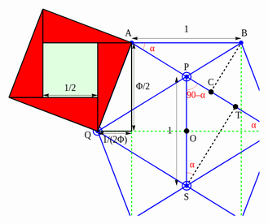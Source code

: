 <svg version='1.1' xmlns='http://www.w3.org/2000/svg' xmlns:xlink='http://www.w3.org/1999/xlink' width='600' height='500'>
<g transform='translate(-66.000000, -5.000000)'>
<g transform='matrix(1.000000, 0.000000, 0.000000, 1.000000, 0.000000, 0.000000)'>
<polyline fill='none' stroke-width='2px' stroke='rgb(0%,0%,100%)' points='426.607,150.76 318.875,84.178 534.338,84.178 426.607,150.76 426.607,366.223 534.338,432.805 318.875,432.805 426.607,366.223 ' />
<polyline fill='none' stroke-width='2px' stroke='rgb(0%,0%,100%)' points='534.338,84.178 600.92,258.491 426.607,150.76 ' />
<polyline fill='none' stroke-width='2px' stroke='rgb(0%,0%,100%)' points='318.875,432.805 252.293,258.491 426.607,366.223 ' />
<polyline fill='none' stroke-width='2px' stroke='rgb(0%,0%,100%)' points='318.875,84.178 252.293,258.491 426.607,150.76 ' />
<polyline fill='none' stroke-width='2px' stroke='rgb(0%,0%,100%)' points='534.338,432.805 600.92,258.491 426.607,366.223 ' />
<polyline fill='none' stroke-width='2px' stroke='rgb(0%,100%,0%)' stroke-dasharray='4,4' points='318.875,84.178 318.875,432.805 ' />
<polyline fill='none' stroke-width='2px' stroke='rgb(0%,100%,0%)' stroke-dasharray='4,4' points='534.338,84.178 534.338,432.805 ' />
<polyline fill='none' stroke-width='2px' stroke='rgb(0%,100%,0%)' stroke-dasharray='4,4' points='252.293,258.491 600.92,258.491 ' />
<polyline fill='none' stroke-width='2px' stroke='rgb(0%,0%,0%)' stroke-dasharray='4,4' points='474.786,180.536 534.338,84.178 ' />
<polyline fill='none' stroke-width='2px' stroke='rgb(0%,0%,0%)' stroke-dasharray='4,4' points='426.607,366.223 522.965,210.312 ' />
<ellipse fill='rgb(0%,0%,100%)' stroke='none' cx='319' cy='84' rx='4.30926' ry='4.30926' />
<ellipse fill='rgb(0%,0%,100%)' stroke='none' cx='534' cy='84' rx='4.30926' ry='4.30926' />
<ellipse fill='rgb(0%,0%,100%)' stroke='none' cx='427' cy='151' rx='4.30926' ry='4.30926' />
<ellipse fill='rgb(0%,0%,100%)' stroke='none' cx='252' cy='258' rx='4.30926' ry='4.30926' />
<ellipse fill='rgb(0%,0%,100%)' stroke='none' cx='534' cy='433' rx='4.30926' ry='4.30926' />
<ellipse fill='rgb(0%,0%,100%)' stroke='none' cx='319' cy='433' rx='4.30926' ry='4.30926' />
<ellipse fill='rgb(0%,0%,100%)' stroke='none' cx='427' cy='366' rx='4.30926' ry='4.30926' />
<ellipse fill='rgb(0%,0%,100%)' stroke='none' cx='601' cy='258' rx='4.30926' ry='4.30926' />
<ellipse stroke='rgb(0%,0%,100%)' stroke-width='2.000000' fill='none' cx='427' cy='151' rx='8.61853' ry='8.61853' />
<ellipse stroke='rgb(0%,0%,100%)' stroke-width='2.000000' fill='none' cx='427' cy='366' rx='8.61853' ry='8.61853' />
<ellipse stroke='rgb(0%,0%,100%)' stroke-width='2.000000' fill='none' cx='252' cy='258' rx='8.61853' ry='8.61853' />
<ellipse stroke='rgb(0%,0%,100%)' stroke-width='2.000000' fill='none' cx='601' cy='258' rx='8.61853' ry='8.61853' />
<polyline fill='none' stroke-width='0.5px' stroke='rgb(0%,0%,0%)' points='329.749,75.5595 523.464,75.5595 ' />
</g>
<g transform='matrix(1.000000, 0.000000, 0.000000, 1.000000, 0.000000, 0.000000)'>
<polygon stroke='none' fill-rule='evenodd' fill='rgb(0%,0%,0%)' points='330.855,78.7121 330.68,78.3536 330.295,77.4933 330.091,76.976 329.914,76.4543 329.792,75.9687 329.749,75.5595 329.792,75.1891 329.914,74.7099 330.091,74.1708 330.295,73.6204 330.68,72.6806 330.855,72.2808 318.875,75.5595 330.855,78.7121 ' />
<polygon stroke='none' fill-rule='evenodd' fill='rgb(0%,0%,0%)' points='522.358,72.4068 522.534,72.7654 522.918,73.6257 523.123,74.143 523.299,74.6646 523.422,75.1503 523.464,75.5595 523.422,75.9299 523.299,76.4091 523.123,76.9482 522.918,77.4986 522.534,78.4384 522.358,78.8382 534.338,75.5595 522.358,72.4068 ' />
</g>
<g transform='matrix(1.000000, 0.000000, 0.000000, 1.000000, 422.106838, 48.940951)'>
<text x='0' y='14' font-family='Times' font-size='18px' fill='rgb(0%,0%,0%)'>1</text>
</g>
<g transform='matrix(1.000000, 0.000000, 0.000000, 1.000000, 0.000000, 0.000000)'>
<polyline fill='none' stroke-width='0.5px' stroke='rgb(0%,0%,0%)' points='644.401,421.931 644.401,95.0523 ' />
</g>
<g transform='matrix(1.000000, 0.000000, 0.000000, 1.000000, 0.000000, 0.000000)'>
<polygon stroke='none' fill-rule='evenodd' fill='rgb(0%,0%,0%)' points='647.554,420.825 647.196,421 646.335,421.385 645.818,421.589 645.296,421.766 644.811,421.888 644.401,421.931 644.031,421.888 643.552,421.766 643.013,421.589 642.462,421.385 641.523,421 641.123,420.825 644.401,432.805 647.554,420.825 ' />
<polygon stroke='none' fill-rule='evenodd' fill='rgb(0%,0%,0%)' points='641.249,96.158 641.607,95.9824 642.468,95.5981 642.985,95.3939 643.507,95.2172 643.992,95.0944 644.401,95.0523 644.772,95.0944 645.251,95.2172 645.79,95.3939 646.341,95.5981 647.28,95.9824 647.68,96.158 644.401,84.178 641.249,96.158 ' />
</g>
<g transform='matrix(1.000000, 0.000000, 0.000000, 1.000000, 653.020000, 249.491429)'>
<text x='-6' y='14' font-family='Times' font-size='18px' fill='rgb(0%,0%,0%)'>&#x03a6;</text>
</g>
<g transform='matrix(1.000000, 0.000000, 0.000000, 1.000000, 0.000000, 0.000000)'>
<polyline fill='none' stroke-width='0.5px' stroke='rgb(0%,0%,0%)' points='263.168,476.286 590.046,476.286 ' />
</g>
<g transform='matrix(1.000000, 0.000000, 0.000000, 1.000000, 0.000000, 0.000000)'>
<polygon stroke='none' fill-rule='evenodd' fill='rgb(0%,0%,0%)' points='264.273,479.439 264.098,479.08 263.713,478.22 263.509,477.703 263.333,477.181 263.21,476.695 263.168,476.286 263.21,475.916 263.333,475.436 263.509,474.897 263.713,474.347 264.098,473.407 264.273,473.007 252.293,476.286 264.273,479.439 ' />
<polygon stroke='none' fill-rule='evenodd' fill='rgb(0%,0%,0%)' points='588.94,473.133 589.116,473.492 589.5,474.352 589.704,474.87 589.881,475.391 590.004,475.877 590.046,476.286 590.004,476.656 589.881,477.136 589.704,477.675 589.5,478.225 589.116,479.165 588.94,479.565 600.92,476.286 588.94,473.133 ' />
</g>
<g transform='matrix(1.000000, 0.000000, 0.000000, 1.000000, 421.106838, 484.904591)'>
<text x='0' y='14' font-family='Times' font-size='18px' fill='rgb(0%,0%,0%)'>&#x03a6;</text>
</g>
<g transform='matrix(1.000000, 0.000000, 0.000000, 1.000000, 0.000000, 0.000000)'>
<polyline fill='none' stroke-width='0.5px' stroke='rgb(0%,0%,0%)' points='407.215,355.349 407.215,161.634 ' />
</g>
<g transform='matrix(1.000000, 0.000000, 0.000000, 1.000000, 0.000000, 0.000000)'>
<polygon stroke='none' fill-rule='evenodd' fill='rgb(0%,0%,0%)' points='410.368,354.243 410.009,354.419 409.149,354.803 408.632,355.007 408.11,355.184 407.624,355.307 407.215,355.349 406.845,355.307 406.366,355.184 405.826,355.007 405.276,354.803 404.336,354.419 403.936,354.243 407.215,366.223 410.368,354.243 ' />
<polygon stroke='none' fill-rule='evenodd' fill='rgb(0%,0%,0%)' points='404.062,162.74 404.421,162.564 405.281,162.18 405.799,161.976 406.32,161.799 406.806,161.676 407.215,161.634 407.586,161.676 408.065,161.799 408.604,161.976 409.154,162.18 410.094,162.564 410.494,162.74 407.215,150.76 404.062,162.74 ' />
</g>
<g transform='matrix(1.000000, 0.000000, 0.000000, 1.000000, 389.596618, 249.491429)'>
<text x='0' y='14' font-family='Times' font-size='18px' fill='rgb(0%,0%,0%)'>1</text>
</g>
<g transform='matrix(1.000000, 0.000000, 0.000000, 1.000000, 305.875221, 57.178010)'>
<text x='0' y='14' font-family='Times' font-size='18px' fill='rgb(0%,0%,0%)'>A</text>
</g>
<g transform='matrix(1.000000, 0.000000, 0.000000, 1.000000, 534.338456, 57.178010)'>
<text x='0' y='14' font-family='Times' font-size='18px' fill='rgb(0%,0%,0%)'>B</text>
</g>
<g transform='matrix(1.000000, 0.000000, 0.000000, 1.000000, 509.338456, 441.804848)'>
<text x='26' y='14' font-family='Times' font-size='18px' fill='rgb(0%,0%,0%)'>Z</text>
</g>
<g transform='matrix(1.000000, 0.000000, 0.000000, 1.000000, 318.875221, 441.804848)'>
<text x='-14' y='14' font-family='Times' font-size='18px' fill='rgb(0%,0%,0%)'>Y</text>
</g>
<g transform='matrix(1.000000, 0.000000, 0.000000, 1.000000, 468.785882, 153.536098)'>
<text x='0' y='14' font-family='Times' font-size='18px' fill='rgb(0%,0%,0%)'>C</text>
</g>
<g transform='matrix(1.000000, 0.000000, 0.000000, 1.000000, 421.606838, 123.759812)'>
<text x='0' y='14' font-family='Times' font-size='18px' fill='rgb(0%,0%,0%)'>P</text>
</g>
<g transform='matrix(1.000000, 0.000000, 0.000000, 1.000000, 226.293419, 258.491429)'>
<text x='0' y='14' font-family='Times' font-size='18px' fill='rgb(0%,0%,0%)'>Q</text>
</g>
<g transform='matrix(1.000000, 0.000000, 0.000000, 1.000000, 612.920257, 258.491429)'>
<text x='0' y='14' font-family='Times' font-size='18px' fill='rgb(0%,0%,0%)'>R</text>
</g>
<g transform='matrix(1.000000, 0.000000, 0.000000, 1.000000, 421.606838, 379.723047)'>
<text x='0' y='14' font-family='Times' font-size='18px' fill='rgb(0%,0%,0%)'>S</text>
</g>
<g transform='matrix(1.000000, 0.000000, 0.000000, 1.000000, 433.106838, 265.241429)'>
<text x='0' y='14' font-family='Times' font-size='18px' fill='rgb(0%,0%,0%)'>O</text>
</g>
<g transform='matrix(1.000000, 0.000000, 0.000000, 1.000000, 522.964926, 219.312385)'>
<text x='0' y='14' font-family='Times' font-size='18px' fill='rgb(0%,0%,0%)'>T</text>
</g>
<g transform='matrix(1.000000, 0.000000, 0.000000, 1.000000, 0.000000, 0.000000)'>
<path stroke='rgb(100%,0%,0%)' stroke-width='0.5px' fill='none' d='M579.006,244.407 A25.8556,25.8556 0 0 0 575.144,258' />
</g>
<g transform='matrix(1.000000, 0.000000, 0.000000, 1.000000, 553.967787, 237.715651)'>
<text x='0' y='14' font-family='Times' font-size='18px' fill='rgb(100%,0%,0%)'>&#x03b1;</text>
</g>
<g transform='matrix(1.000000, 0.000000, 0.000000, 1.000000, 0.000000, 0.000000)'>
<path stroke='rgb(100%,0%,0%)' stroke-width='0.5px' fill='none' d='M340.994,97.5931 A25.8556,25.8556 0 0 0 344.856,84' />
</g>
<g transform='matrix(1.000000, 0.000000, 0.000000, 1.000000, 354.827691, 86.953788)'>
<text x='0' y='14' font-family='Times' font-size='18px' fill='rgb(100%,0%,0%)'>&#x03b1;</text>
</g>
<g transform='matrix(1.000000, 0.000000, 0.000000, 1.000000, 0.000000, 0.000000)'>
<path stroke='rgb(100%,0%,0%)' stroke-width='0.5px' fill='none' d='M440.593,344.006 A25.8556,25.8556 0 0 0 427,340.144' />
</g>
<g transform='matrix(1.000000, 0.000000, 0.000000, 1.000000, 432.882616, 315.770577)'>
<text x='0' y='14' font-family='Times' font-size='18px' fill='rgb(100%,0%,0%)'>&#x03b1;</text>
</g>
<g transform='matrix(1.000000, 0.000000, 0.000000, 1.000000, 0.000000, 0.000000)'>
<path stroke='rgb(100%,0%,0%)' stroke-width='0.5px' fill='none' d='M427,176.856 A25.8556,25.8556 0 0 0 448.994,164.593' />
</g>
<g transform='matrix(1.000000, 0.000000, 0.000000, 1.000000, 427.091428, 179.397867)'>
<text x='0' y='14' font-family='Times' font-size='18px' fill='rgb(100%,0%,0%)'>90&#x2013;&#x03b1;</text>
</g>
<g transform='matrix(1.000000, 0.000000, 0.000000, 1.000000, 0.000000, 0.000000)'>
<ellipse fill='rgb(0%,0%,0%)' stroke='none' cx='475' cy='181' rx='5.24125' ry='5.24125' />
<ellipse fill='rgb(0%,0%,0%)' stroke='none' cx='427' cy='258' rx='5.24125' ry='5.24125' />
<ellipse fill='rgb(0%,0%,0%)' stroke='none' cx='523' cy='210' rx='5.24125' ry='5.24125' />
<polygon stroke='none' fill-rule='evenodd' fill='rgb(100%,0%,0%)' points='252.293,258.491 318.875,84.178 252.293,84.178 ' />
<polygon stroke='none' fill-rule='evenodd' fill='rgb(100%,0%,0%)' points='318.875,84.178 144.562,84.178 144.562,17.5962 ' />
<polygon stroke='none' fill-rule='evenodd' fill='rgb(100%,0%,0%)' points='144.562,191.91 144.562,17.5962 77.98,191.91 ' />
<polygon stroke='none' fill-rule='evenodd' fill='rgb(100%,0%,0%)' points='252.293,258.491 252.293,191.91 77.98,191.91 ' />
<polygon stroke='none' fill-rule='evenodd' fill='rgb(88.0003%,100%,88.0003%)' points='144.562,191.91 144.562,84.178 252.293,84.178 252.293,191.91 ' />
<polyline fill='none' stroke-width='2px' stroke='rgb(0%,0%,0%)' points='318.875,258.491 252.293,258.491 318.875,84.178 318.875,258.491 ' />
<polyline fill='none' stroke-width='2px' stroke='rgb(0%,0%,0%)' points='252.293,258.491 252.293,84.178 ' />
<polyline fill='none' stroke-width='2px' stroke='rgb(0%,0%,0%)' points='144.562,84.178 318.875,84.178 144.562,17.5962 ' />
<polyline fill='none' stroke-width='2px' stroke='rgb(0%,0%,0%)' points='144.562,191.91 144.562,17.5962 77.98,191.91 ' />
<polyline fill='none' stroke-width='2px' stroke='rgb(0%,0%,0%)' points='252.293,191.91 77.98,191.91 252.293,258.491 ' />
<polyline fill='none' stroke-width='0.5px' stroke='rgb(0%,0%,0%)' points='308.001,262.801 263.168,262.801 ' />
</g>
<g transform='matrix(1.000000, 0.000000, 0.000000, 1.000000, 0.000000, 0.000000)'>
<polygon stroke='none' fill-rule='evenodd' fill='rgb(0%,0%,0%)' points='306.895,259.648 307.071,260.007 307.455,260.867 307.659,261.384 307.836,261.906 307.959,262.391 308.001,262.801 307.959,263.171 307.836,263.65 307.659,264.189 307.455,264.74 307.071,265.68 306.895,266.079 318.875,262.801 306.895,259.648 ' />
<polygon stroke='none' fill-rule='evenodd' fill='rgb(0%,0%,0%)' points='264.273,265.953 264.098,265.595 263.713,264.735 263.509,264.217 263.333,263.696 263.21,263.21 263.168,262.801 263.21,262.43 263.333,261.951 263.509,261.412 263.713,260.862 264.098,259.922 264.273,259.522 252.293,262.801 264.273,265.953 ' />
</g>
<g transform='matrix(1.000000, 0.000000, 0.000000, 1.000000, 262.084320, 267.109959)'>
<text x='0' y='14' font-family='Times' font-size='18px' fill='rgb(0%,0%,0%)'>1/(2&#x03a6;)</text>
</g>
<g transform='matrix(1.000000, 0.000000, 0.000000, 1.000000, 0.000000, 0.000000)'>
<polyline fill='none' stroke-width='0.5px' stroke='rgb(0%,0%,0%)' points='323.184,247.617 323.184,95.0523 ' />
</g>
<g transform='matrix(1.000000, 0.000000, 0.000000, 1.000000, 0.000000, 0.000000)'>
<polygon stroke='none' fill-rule='evenodd' fill='rgb(0%,0%,0%)' points='326.337,246.511 325.979,246.687 325.118,247.071 324.601,247.276 324.079,247.452 323.594,247.575 323.184,247.617 322.814,247.575 322.335,247.452 321.796,247.276 321.245,247.071 320.306,246.687 319.906,246.511 323.184,258.491 326.337,246.511 ' />
<polygon stroke='none' fill-rule='evenodd' fill='rgb(0%,0%,0%)' points='320.032,96.158 320.39,95.9824 321.251,95.5981 321.768,95.3939 322.29,95.2172 322.775,95.0944 323.184,95.0523 323.555,95.0944 324.034,95.2172 324.573,95.3939 325.124,95.5981 326.063,95.9824 326.463,96.158 323.184,84.178 320.032,96.158 ' />
</g>
<g transform='matrix(1.000000, 0.000000, 0.000000, 1.000000, 327.493750, 162.334720)'>
<text x='0' y='14' font-family='Times' font-size='18px' fill='rgb(0%,0%,0%)'>&#x03a6;/2</text>
</g>
<g transform='matrix(1.000000, 0.000000, 0.000000, 1.000000, 0.000000, 0.000000)'>
<polyline fill='none' stroke-width='0.5px' stroke='rgb(0%,0%,0%)' points='155.436,187.6 241.419,187.6 ' />
</g>
<g transform='matrix(1.000000, 0.000000, 0.000000, 1.000000, 0.000000, 0.000000)'>
<polygon stroke='none' fill-rule='evenodd' fill='rgb(0%,0%,0%)' points='156.542,190.753 156.366,190.394 155.982,189.534 155.778,189.017 155.601,188.495 155.478,188.01 155.436,187.6 155.478,187.23 155.601,186.751 155.778,186.212 155.982,185.661 156.366,184.721 156.542,184.322 144.562,187.6 156.542,190.753 ' />
<polygon stroke='none' fill-rule='evenodd' fill='rgb(0%,0%,0%)' points='240.313,184.448 240.489,184.806 240.873,185.667 241.078,186.184 241.254,186.706 241.377,187.191 241.419,187.6 241.377,187.971 241.254,188.45 241.078,188.989 240.873,189.539 240.489,190.479 240.313,190.879 252.293,187.6 240.313,184.448 ' />
</g>
<g transform='matrix(1.000000, 0.000000, 0.000000, 1.000000, 186.427610, 165.291099)'>
<text x='0' y='14' font-family='Times' font-size='18px' fill='rgb(0%,0%,0%)'>1/2</text>
</g>
</g>
</svg>
